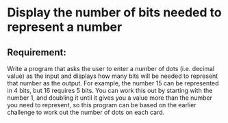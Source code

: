 # Display the number of bits needed to represent a number

## Requirement:

Write a program that asks the user to enter a number of dots (i.e. decimal value) as the input and displays how many bits will be needed to represent that number as the output. For example, the number 15 can be represented in 4 bits, but 16 requires 5 bits. You can work this out by starting with the number 1, and doubling it until it gives you a value more than the number you need to represent, so this program can be based on the earlier challenge to work out the number of dots on each card.